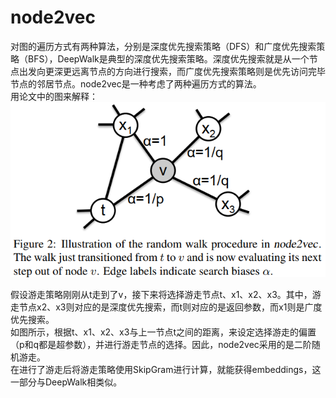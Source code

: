 # node2vec
对图的遍历方式有两种算法，分别是深度优先搜索策略（DFS）和广度优先搜索策略（BFS），DeepWalk是典型的深度优先搜索策略。深度优先搜索就是从一个节点出发向更深更远离节点的方向进行搜索，而广度优先搜索策略则是优先访问完毕节点的邻居节点。node2vec是一种考虑了两种遍历方式的算法。  
用论文中的图来解释：  
![node2vec](./img/node2vec/walk.png)  

假设游走策略刚刚从t走到了v，接下来将选择游走节点t、x1、x2、x3。其中，游走节点x2、x3则对应的是深度优先搜索，而t则对应的是返回参数，而x1则是广度优先搜索。  
如图所示，根据t、x1、x2、x3与上一节点t之间的距离，来设定选择游走的偏置（p和q都是超参数），并进行游走节点的选择。因此，node2vec采用的是二阶随机游走。  
在进行了游走后将游走策略使用SkipGram进行计算，就能获得embeddings，这一部分与DeepWalk相类似。
